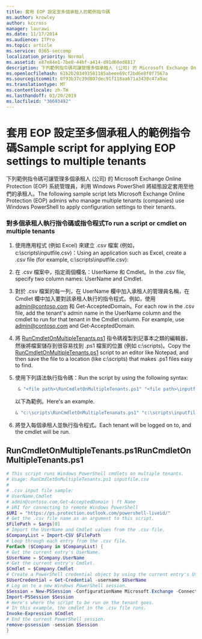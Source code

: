```yaml
---
title: 套用 EOP 設定至多個承租人的範例指令碼
ms.author: krowley
author: kccross
manager: laurawi
ms.date: 11/17/2014
ms.audience: ITPro
ms.topic: article
ms.service: O365-seccomp
localization_priority: Normal
ms.assetid: e87e84e1-7be0-44bf-a414-d91d60ed8817
description: 下列範例指令碼可讓管理多個承租人 (公司) 的 Microsoft Exchange Online Protection (EOP) 系統管理員，利用 Windows PowerShell 將組態設定套用至他們的承租人。
ms.openlocfilehash: 61b2b203493581185abeee69cf2bd6e8f0f7567a
ms.sourcegitcommit: 0f93b37c39d807dec91f118aa671a3430c47a9ac
ms.translationtype: MT
ms.contentlocale: zh-TW
ms.lasthandoff: 03/20/2019
ms.locfileid: "30693492"
---
```

# <a name="sample-script-for-applying-eop-settings-to-multiple-tenants"></a><span data-ttu-id="9783d-103">套用 EOP 設定至多個承租人的範例指令碼</span><span class="sxs-lookup"><span data-stu-id="9783d-103">Sample script for applying EOP settings to multiple tenants</span></span>

<span data-ttu-id="9783d-104">下列範例指令碼可讓管理多個承租人 (公司) 的 Microsoft Exchange Online Protection (EOP) 系統管理員，利用 Windows PowerShell 將組態設定套用至他們的承租人。</span><span class="sxs-lookup"><span data-stu-id="9783d-104">The following sample script lets Microsoft Exchange Online Protection (EOP) admins who manage multiple tenants (companies) use Windows PowerShell to apply configuration settings to their tenants.</span></span>
  
### <a name="to-run-a-script-or-cmdlet-on-multiple-tenants"></a><span data-ttu-id="9783d-105">對多個承租人執行指令碼或指令程式</span><span class="sxs-lookup"><span data-stu-id="9783d-105">To run a script or cmdlet on multiple tenants</span></span>

1. <span data-ttu-id="9783d-106">使用應用程式 (例如 Excel) 來建立 .csv 檔案 (例如，c:\scripts\inputfile.csv)：</span><span class="sxs-lookup"><span data-stu-id="9783d-106">Using an application such as Excel, create a .csv file (for example, c:\scripts\inputfile.csv):</span></span>
    
1. <span data-ttu-id="9783d-107">在 .csv 檔案中，指定兩個欄名：UserName 和 Cmdlet。</span><span class="sxs-lookup"><span data-stu-id="9783d-107">In the .csv file, specify two column names: UserName and Cmdlet.</span></span>
    
2. <span data-ttu-id="9783d-p101">對於 .csv 檔案的每一列，在 UserName 欄中加入承租人的管理員名稱，在 Cmdlet 欄中加入要對該承租人執行的指令程式。例如，使用 admin@contoso.com 和 Get-AcceptedDomain。</span><span class="sxs-lookup"><span data-stu-id="9783d-p101">For each row in the .csv file, add the tenant's admin name in the UserName column and the cmdlet to run for that tenant in the Cmdlet column. For example, use admin@contoso.com and Get-AcceptedDomain.</span></span>
    
2. <span data-ttu-id="9783d-110">將 [RunCmdletOnMultipleTenants.ps1](sample-script-for-applying-eop-settings-to-multiple-tenants.md#RunCmdletOnMultipleTenants.ps1) 指令碼複製到記事本之類的編輯器，然後將檔案儲存到很容易找到 .ps1 檔案的位置 (例如 c:\scripts)。</span><span class="sxs-lookup"><span data-stu-id="9783d-110">Copy the [RunCmdletOnMultipleTenants.ps1](sample-script-for-applying-eop-settings-to-multiple-tenants.md#RunCmdletOnMultipleTenants.ps1) script to an editor like Notepad, and then save the file to a location (like c:\scripts) that makes .ps1 files easy to find.</span></span> 
    
3. <span data-ttu-id="9783d-111">使用下列語法執行指令碼：</span><span class="sxs-lookup"><span data-stu-id="9783d-111">Run the script by using the following syntax:</span></span>
    ```Powershell
     & "<file path>\RunCmdletOnMultipleTenants.ps1" "<file path>\inputfile.csv"
    ```
    
    <span data-ttu-id="9783d-112">以下為範例。</span><span class="sxs-lookup"><span data-stu-id="9783d-112">Here's an example.</span></span> 
    
    ```Powershell
    & "c:\scripts\RunCmdletOnMultipleTenanats.ps1" "c:\scripts\inputfile.csv"
    ```

4. <span data-ttu-id="9783d-113">將登入每個承租人並執行指令程式。</span><span class="sxs-lookup"><span data-stu-id="9783d-113">Each tenant will be logged on to, and the cmdlet will be run.</span></span>
    
## <a name="runcmdletonmultipletenantsps1"></a><span data-ttu-id="9783d-114">RunCmdletOnMultipleTenants.ps1</span><span class="sxs-lookup"><span data-stu-id="9783d-114">RunCmdletOnMultipleTenants.ps1</span></span>
<span data-ttu-id="9783d-115"><a name="RunCmdletOnMultipleTenants.ps1"> </a></span><span class="sxs-lookup"><span data-stu-id="9783d-115"></span></span>

```Powershell
# This script runs Windows PowerShell cmdlets on multiple tenants.
# Usage: RunCmdletOnMultipleTenants.ps1 inputfile.csv
#  
# .csv input file sample: 
# UserName,Cmdlet
# admin@contoso.com,Get-AcceptedDomain | ft Name
# URI for connecting to remote Windows PowerShell
$URI = "https://ps.protection.outlook.com/powershell-liveid/"
# Get the .csv file name as an argument to this script.
$FilePath = $args[0]
# Import the UserName and Cmdlet values from the .csv file.
$CompanyList = Import-CSV $FilePath
# Loop through each entry from the .csv file.
ForEach ($Company in $CompanyList) {
# Get the current entry's UserName.
$UserName = $Company.UserName
# Get the current entry's Cmdlet.
$Cmdlet = $Company.Cmdlet
# Create a PowerShell credential object by using the current entry's UserName. Prompt for the password.
$UserCredential = Get-Credential -username $UserName
# Log on to a new Windows PowerShell session.
$Session = New-PSSession -ConfigurationName Microsoft.Exchange -ConnectionUri $URI -Credential $UserCredential -Authentication Basic -AllowRedirection
Import-PSSession $Session
# Here's where the script to be run on the tenant goes.
# In this example, the cmdlet in the .csv file runs.
Invoke-Expression $Cmdlet
# End the current PowerShell session.
remove-pssession -session $Session
}

```


